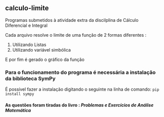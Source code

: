 ## calculo-limite
Programas submetidos à atividade extra da discilplina de Cálculo Diferencial e Integral

Cada arquivo resolve o limite de uma função de 2 formas diferentes :
1. Utilizando Listas
2. Utilizando variável simbólica

E por fim é gerado o gráfico da função

### Para o funcionamento do programa é necessária a instalação da biblioteca SymPy

É possível fazer a instalação digitando o seguinte na linha de comando:
`pip install sympy`

#### As questões foram tiradas do livro : *Problemas e Exercícios de Análise Matemática*
